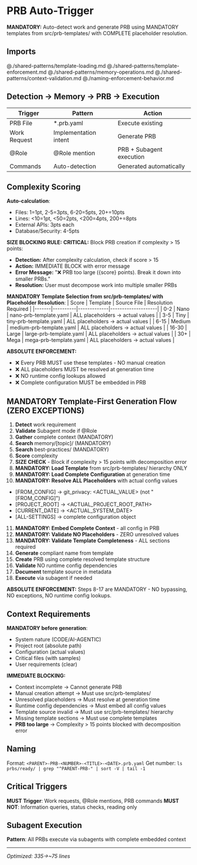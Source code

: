 # PRB Auto-Trigger

**MANDATORY:** Auto-detect work and generate PRB using MANDATORY templates from src/prb-templates/ with COMPLETE placeholder resolution.

## Imports
@./shared-patterns/template-loading.md
@./shared-patterns/template-enforcement.md
@./shared-patterns/memory-operations.md
@./shared-patterns/context-validation.md
@./naming-enforcement-behavior.md

## Detection → Memory → PRB → Execution

| Trigger | Pattern | Action |
|---------|---------|--------|
| PRB File | *.prb.yaml | Execute existing |
| Work Request | Implementation intent | Generate PRB |
| @Role | @Role mention | PRB + Subagent execution |
| Commands | Auto-detection | Generated automatically |

## Complexity Scoring

**Auto-calculation**:
- Files: 1=1pt, 2-5=3pts, 6-20=5pts, 20+=10pts
- Lines: <10=1pt, <50=2pts, <200=4pts, 200+=8pts
- External APIs: 3pts each
- Database/Security: 4-5pts

**SIZE BLOCKING RULE:**
**CRITICAL:** Block PRB creation if complexity > 15 points:
- **Detection:** After complexity calculation, check if score > 15
- **Action:** IMMEDIATE BLOCK with error message
- **Error Message:** "❌ PRB too large ({score} points). Break it down into smaller PRBs."
- **Resolution:** User must decompose work into multiple smaller PRBs

**MANDATORY Template Selection from src/prb-templates/ with Placeholder Resolution**:
| Score | Template | Source File | Resolution Required |
|-------|----------|-------------|--------------------|
| 0-2 | Nano | nano-prb-template.yaml | ALL placeholders → actual values |
| 3-5 | Tiny | tiny-prb-template.yaml | ALL placeholders → actual values |
| 6-15 | Medium | medium-prb-template.yaml | ALL placeholders → actual values |
| 16-30 | Large | large-prb-template.yaml | ALL placeholders → actual values |
| 30+ | Mega | mega-prb-template.yaml | ALL placeholders → actual values |

**ABSOLUTE ENFORCEMENT:**
- ❌ Every PRB MUST use these templates - NO manual creation
- ❌ ALL placeholders MUST be resolved at generation time
- ❌ NO runtime config lookups allowed
- ❌ Complete configuration MUST be embedded in PRB

## MANDATORY Template-First Generation Flow (ZERO EXCEPTIONS)

1. **Detect** work requirement
2. **Validate** Subagent mode if @Role
3. **Gather** complete context (MANDATORY)
4. **Search** memory/[topic]/ (MANDATORY)
5. **Search** best-practices/ (MANDATORY)
6. **Score** complexity
7. **SIZE CHECK** - Block if complexity > 15 points with decomposition error
8. **MANDATORY: Load Template** from src/prb-templates/ hierarchy ONLY
9. **MANDATORY: Load Complete Configuration** at generation time
10. **MANDATORY: Resolve ALL Placeholders** with actual config values
   - [FROM_CONFIG] → git_privacy: <ACTUAL_VALUE> (not "[FROM_CONFIG]")
   - [PROJECT_ROOT] → <ACTUAL_PROJECT_ROOT_PATH>
   - [CURRENT_DATE] → <ACTUAL_SYSTEM_DATE>
   - [ALL-SETTINGS] → complete configuration object
11. **MANDATORY: Embed Complete Context** - all config in PRB
12. **MANDATORY: Validate NO Placeholders** - ZERO unresolved values
13. **MANDATORY: Validate Template Completeness** - ALL sections required
14. **Generate** compliant name from template
15. **Create** PRB using complete resolved template structure
16. **Validate** NO runtime config dependencies
17. **Document** template source in metadata
18. **Execute** via subagent if needed

**ABSOLUTE ENFORCEMENT:** Steps 8-17 are MANDATORY - NO bypassing, NO exceptions, NO runtime config lookups.

## Context Requirements

**MANDATORY before generation**:
- System nature (CODE/AI-AGENTIC)
- Project root (absolute path)
- Configuration (actual values)
- Critical files (with samples)
- User requirements (clear)

**IMMEDIATE BLOCKING:**
- Context incomplete → Cannot generate PRB
- Manual creation attempt → Must use src/prb-templates/
- Unresolved placeholders → Must resolve at generation time
- Runtime config dependencies → Must embed all config values
- Template source invalid → Must use src/prb-templates/ hierarchy
- Missing template sections → Must use complete templates
- **PRB too large** → Complexity > 15 points blocked with decomposition error

## Naming

Format: `<PARENT>-PRB-<NUMBER>-<TITLE>-<DATE>.prb.yaml`
Get number: `ls prbs/ready/ | grep "^PARENT-PRB-" | sort -V | tail -1`

## Critical Triggers

**MUST Trigger**: Work requests, @Role mentions, PRB commands
**MUST NOT**: Information queries, status checks, reading only

## Subagent Execution

**Pattern**: All PRBs execute via subagents with complete embedded context

---
*Optimized: 335→~75 lines*